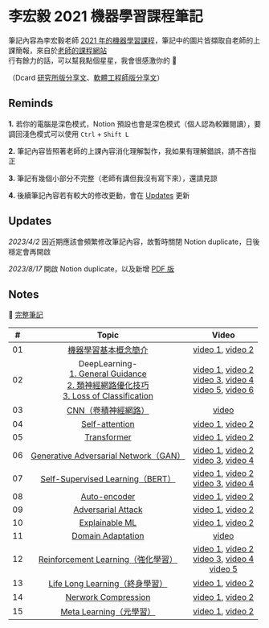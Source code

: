 # 李宏毅 2021 機器學習課程筆記

筆記內容為李宏毅老師 [2021 年的機器學習課程](https://www.youtube.com/playlist?list=PLJV_el3uVTsMhtt7_Y6sgTHGHp1Vb2P2J)，筆記中的圖片皆擷取自老師的上課簡報，來自於[老師的課程網站](https://speech.ee.ntu.edu.tw/~hylee/ml/2021-spring.php)  
行有餘力的話，可以幫我點個星星，我會很感激你的 🙂  
  
（Dcard [研究所版分享文](https://www.dcard.tw/f/graduate_school/p/241639442)、[軟體工程師版分享文](https://www.dcard.tw/f/softwareengineer/p/241639712)）

## Reminds

**1.** 若你的電腦是深色模式，Notion 預設也會是深色模式（個人認為較難閱讀），要調回淺色模式可以使用 ```Ctrl``` + ```Shift L```  

**2.** 筆記內容皆照著老師的上課內容消化理解製作，我如果有理解錯誤，請不吝指正   

**3.** 筆記有幾個小部分不完整（老師有講但我沒有寫下來），還請見諒  

**4.** 後續筆記內容若有較大的修改更動，會在 [Updates](https://github.com/chsiang426/ML-2021-notes#updates) 更新   

## Updates

*2023/4/2* 因近期應該會頻繁修改筆記內容，故暫時關閉 Notion duplicate，日後穩定會再開啟

*2023/8/17* 開啟 Notion duplicate，以及新增 [PDF 版](https://github.com/chsiang426/ML-2021-notes/tree/main/PDF)

## Notes

📘 [完整筆記](https://chsiang.notion.site/647db86ee9c04d899f1bd7643e4d94cd?v=87bcbe3e176e422aa85cfb86900c5fd6v=87bcbe3e176e422aa85cfb86900c5fd6)  

| #  | Topic  | Video  |
| :------------: | :------------: | :------------: |
| 01  | [機器學習基本概念簡介](https://chsiang.notion.site/01-b6979cc5ba9b4e2887d2b5e86c174897)  | [video 1](https://youtu.be/Ye018rCVvOo), [video 2](https://youtu.be/bHcJCp2Fyxs)  |
| 02  | DeepLearning-<br/>[1. General Guidance](https://chsiang.notion.site/02-1-DeepLearning-General-Guidance-8a5b0e746c03406eba3921c51734629c)<br/>[2. 類神經網路優化技巧](https://chsiang.notion.site/02-2-DeepLearning-002585231c2f413bbc626e00e464694d)<br/>[3. Loss of Classification](https://chsiang.notion.site/02-3-DeepLearning-Loss-of-Classification-f492fe29ad284cc7bc3837600dc2f5d6)  | [video 1](https://youtu.be/WeHM2xpYQpw), [video 2](https://youtu.be/QW6uINn7uGk)<br/>[video 3](https://youtu.be/zzbr1h9sF54), [video 4](https://youtu.be/HYUXEeh3kwY)<br/>[video 5](https://youtu.be/O2VkP8dJ5FE), [video 6](https://youtu.be/BABPWOkSbLE)<br/>  |
| 03  | [CNN（卷積神經網路）](https://chsiang.notion.site/03-CNN-86e7f137fdd0494fb08f236d34c67b6e)  | [video](https://youtu.be/OP5HcXJg2Aw)  |
| 04  | [Self-attention](https://chsiang.notion.site/04-Self-attention-30e8a76bd1b146c690fe39faee260757)  | [video 1](https://youtu.be/hYdO9CscNes), [video 2](https://youtu.be/gmsMY5kc-zw)  |
| 05  | [Transformer](https://chsiang.notion.site/05-Transformer-b6d1aa6cf7944806b0581ae5b667f66c)  | [video 1](https://youtu.be/n9TlOhRjYoc), [video 2](https://youtu.be/N6aRv06iv2g)  |
| 06  | [Generative Adversarial Network（GAN）](https://chsiang.notion.site/06-Generative-Adversarial-Network-GAN-3eef1d4d34384ea596d6be37eb429a25)  | [video 1](https://youtu.be/4OWp0wDu6Xw), [video 2](https://youtu.be/jNY1WBb8l4U)<br/>[video 3](https://youtu.be/MP0BnVH2yOo), [video 4](https://youtu.be/wulqhgnDr7E)  |
| 07  | [Self-Supervised Learning（BERT）](https://chsiang.notion.site/07-Self-Supervised-Learning-BERT-2cb6d4c62aa44f9386708f3be787fba5)  | [video 1](https://youtu.be/e422eloJ0W4), [video 2](https://youtu.be/gh0hewYkjgo)<br/>[video 3](https://youtu.be/ExXA05i8DEQ), [video 4](https://youtu.be/WY_E0Sd4K80)  |
| 08  | [Auto-encoder](https://chsiang.notion.site/08-Auto-encoder-df28a523e1274b8db44489440685dd97)  | [video 1](https://youtu.be/3oHlf8-J3Nc), [video 2](https://youtu.be/JZvEzb5PV3U)  |
| 09  | [Adversarial Attack](https://chsiang.notion.site/09-Adversarial-Attack-b2cea886ebd94672872127b4db066b4d)  | [video 1](https://youtu.be/xGQKhbjrFRk), [video 2](https://youtu.be/z-Q9ia5H2Ig)  |
| 10  | [Explainable ML](https://chsiang.notion.site/10-Explainable-ML-d9b555b0dddd4ac5be62dacc0e42c39a)  | [video 1](https://youtu.be/WQY85vaQfTI), [video 2](https://youtu.be/0ayIPqbdHYQ)  |
| 11  | [Domain Adaptation](https://chsiang.notion.site/11-Domain-Adaptation-3517a984643f46069ff838bb2f630523)  | [video](https://youtu.be/Mnk_oUrgppM)  |
| 12  | [Reinforcement Learning（強化學習）](https://chsiang.notion.site/12-Reinforcement-Learning-b136944b862d43c68341c0dfa8cc9c4a)  | [video 1](https://youtu.be/XWukX-ayIrs), [video 2](https://youtu.be/US8DFaAZcp4)<br/>[video 3](https://youtu.be/kk6DqWreLeU), [video 4](https://youtu.be/73YyF1gmIus)<br/>[video 5](https://youtu.be/75rZwxKBAf0)  |
| 13  | [Life Long Learning（終身學習）](https://chsiang.notion.site/13-Life-Long-Learning-51582d9bb84f430fb8ebe5b3dae7c7b2)  | [video 1](https://youtu.be/rWF9sg5w6Zk), [video 2](https://youtu.be/Y9Jay_vxOsM)  |
| 14  | [Nerwork Compression](https://chsiang.notion.site/14-Nerwork-Compression-4bae9dc82e1c4e06938d3637e6e966f9)  | [video 1](https://youtu.be/utk3EnAUh-g), [video 2](https://youtu.be/xrlbLPaq_Og)  |
| 15  | [Meta Learning（元學習）](https://chsiang.notion.site/15-Meta-Learning-d31c228801f648a88ced9d064b347d1a)  | [video 1](https://youtu.be/xoastiYx9JU), [video 2](https://youtu.be/Q68Eh-wm1Ts)  |
